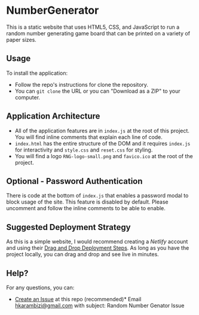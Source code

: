# NumberGenerator
 This is a static website that uses HTML5, CSS, and JavaScript to run a random number generating game board that can be printed on a variety of paper sizes.

 ## Usage
 To install the application:
 * Follow the repo's instructions for clone the repository.
 * You can `git clone` the URL or you can "Download as a ZIP" to your computer.

 ## Application Architecture
 * All of the application features are in `index.js` at the root of this project. You will find inline comments that explain each line of code.
 * `index.html` has the entire structure of the DOM and it requires `index.js` for interactivity and `style.css` and `reset.css` for styling.
 * You will find a logo `RNG-logo-small.png` and `favico.ico` at the root of the project.

 ## Optional - Password Authentication
 There is code at the bottom of `index.js` that enables a password modal to block usage of the site. This feature is disabled by default. Please uncomment and follow the inline comments to be able to enable.

 ## Suggested Deployment Strategy
 As this is a simple website, I would recommend creating a *Netlify* account and using their [Drag and Drop Deployment Steps](https://docs.netlify.com/site-deploys/create-deploys/#drag-and-drop). As long as you have the project locally, you can drag and drop and see live in minutes.

 ## Help?
 For any questions, you can:
 * [Create an Issue](https://github.com/hkarambizi/NumberGenerator/issues/new) at this repo (recommended)* Email hkarambizi@gmail.com with subject: Random Number Genator Issue
